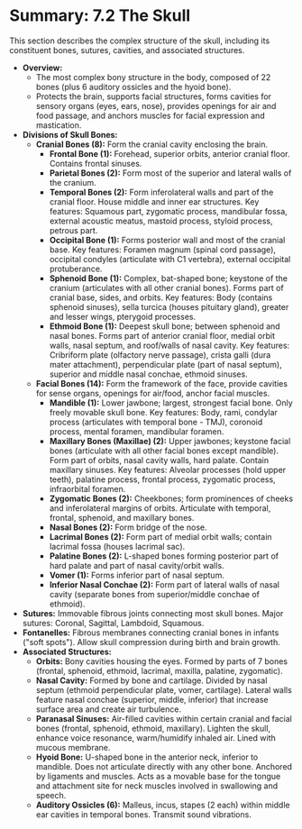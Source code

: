 # Summary: 7.2 The Skull

This section describes the complex structure of the skull, including its constituent bones, sutures, cavities, and associated structures.

*   **Overview:**
    *   The most complex bony structure in the body, composed of 22 bones (plus 6 auditory ossicles and the hyoid bone).
    *   Protects the brain, supports facial structures, forms cavities for sensory organs (eyes, ears, nose), provides openings for air and food passage, and anchors muscles for facial expression and mastication.
*   **Divisions of Skull Bones:**
    *   **Cranial Bones (8):** Form the cranial cavity enclosing the brain.
        *   **Frontal Bone (1):** Forehead, superior orbits, anterior cranial floor. Contains frontal sinuses.
        *   **Parietal Bones (2):** Form most of the superior and lateral walls of the cranium.
        *   **Temporal Bones (2):** Form inferolateral walls and part of the cranial floor. House middle and inner ear structures. Key features: Squamous part, zygomatic process, mandibular fossa, external acoustic meatus, mastoid process, styloid process, petrous part.
        *   **Occipital Bone (1):** Forms posterior wall and most of the cranial base. Key features: Foramen magnum (spinal cord passage), occipital condyles (articulate with C1 vertebra), external occipital protuberance.
        *   **Sphenoid Bone (1):** Complex, bat-shaped bone; keystone of the cranium (articulates with all other cranial bones). Forms part of cranial base, sides, and orbits. Key features: Body (contains sphenoid sinuses), sella turcica (houses pituitary gland), greater and lesser wings, pterygoid processes.
        *   **Ethmoid Bone (1):** Deepest skull bone; between sphenoid and nasal bones. Forms part of anterior cranial floor, medial orbit walls, nasal septum, and roof/walls of nasal cavity. Key features: Cribriform plate (olfactory nerve passage), crista galli (dura mater attachment), perpendicular plate (part of nasal septum), superior and middle nasal conchae, ethmoid sinuses.
    *   **Facial Bones (14):** Form the framework of the face, provide cavities for sense organs, openings for air/food, anchor facial muscles.
        *   **Mandible (1):** Lower jawbone; largest, strongest facial bone. Only freely movable skull bone. Key features: Body, rami, condylar process (articulates with temporal bone - TMJ), coronoid process, mental foramen, mandibular foramen.
        *   **Maxillary Bones (Maxillae) (2):** Upper jawbones; keystone facial bones (articulate with all other facial bones except mandible). Form part of orbits, nasal cavity walls, hard palate. Contain maxillary sinuses. Key features: Alveolar processes (hold upper teeth), palatine process, frontal process, zygomatic process, infraorbital foramen.
        *   **Zygomatic Bones (2):** Cheekbones; form prominences of cheeks and inferolateral margins of orbits. Articulate with temporal, frontal, sphenoid, and maxillary bones.
        *   **Nasal Bones (2):** Form bridge of the nose.
        *   **Lacrimal Bones (2):** Form part of medial orbit walls; contain lacrimal fossa (houses lacrimal sac).
        *   **Palatine Bones (2):** L-shaped bones forming posterior part of hard palate and part of nasal cavity/orbit walls.
        *   **Vomer (1):** Forms inferior part of nasal septum.
        *   **Inferior Nasal Conchae (2):** Form part of lateral walls of nasal cavity (separate bones from superior/middle conchae of ethmoid).
*   **Sutures:** Immovable fibrous joints connecting most skull bones. Major sutures: Coronal, Sagittal, Lambdoid, Squamous.
*   **Fontanelles:** Fibrous membranes connecting cranial bones in infants ("soft spots"). Allow skull compression during birth and brain growth.
*   **Associated Structures:**
    *   **Orbits:** Bony cavities housing the eyes. Formed by parts of 7 bones (frontal, sphenoid, ethmoid, lacrimal, maxilla, palatine, zygomatic).
    *   **Nasal Cavity:** Formed by bone and cartilage. Divided by nasal septum (ethmoid perpendicular plate, vomer, cartilage). Lateral walls feature nasal conchae (superior, middle, inferior) that increase surface area and create air turbulence.
    *   **Paranasal Sinuses:** Air-filled cavities within certain cranial and facial bones (frontal, sphenoid, ethmoid, maxillary). Lighten the skull, enhance voice resonance, warm/humidify inhaled air. Lined with mucous membrane.
    *   **Hyoid Bone:** U-shaped bone in the anterior neck, inferior to mandible. Does not articulate directly with any other bone. Anchored by ligaments and muscles. Acts as a movable base for the tongue and attachment site for neck muscles involved in swallowing and speech.
    *   **Auditory Ossicles (6):** Malleus, incus, stapes (2 each) within middle ear cavities in temporal bones. Transmit sound vibrations.
